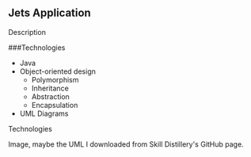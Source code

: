 ## Jets Application

Description

###Technologies
* Java
* Object-oriented design
  * Polymorphism
  * Inheritance
  * Abstraction
  * Encapsulation
* UML Diagrams

Technologies

Image, maybe the UML I downloaded from Skill Distillery's GitHub page.
